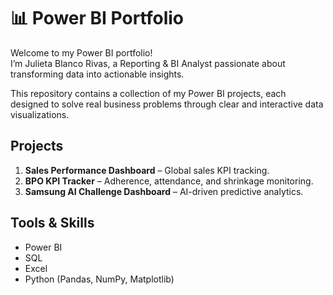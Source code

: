 # 📊 Power BI Portfolio

Welcome to my Power BI portfolio!  
I’m Julieta Blanco Rivas, a Reporting & BI Analyst passionate about transforming data into actionable insights.

This repository contains a collection of my Power BI projects, each designed to solve real business problems through clear and interactive data visualizations.

## Projects
1. **Sales Performance Dashboard** – Global sales KPI tracking.
2. **BPO KPI Tracker** – Adherence, attendance, and shrinkage monitoring.
3. **Samsung AI Challenge Dashboard** – AI-driven predictive analytics.

## Tools & Skills
- Power BI
- SQL
- Excel
- Python (Pandas, NumPy, Matplotlib)
